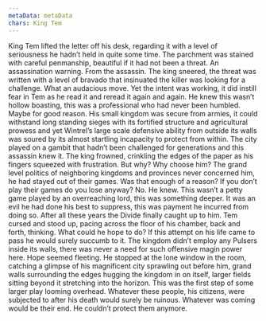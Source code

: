 ```yaml
---
metaData: metaData
chars: King Tem
---
```


King Tem lifted the letter off his desk, regarding it with a level of seriousness he hadn’t held in quite some time. The parchment was stained with careful penmanship, beautiful if it had not been a threat. An assassination warning. From the assassin. The king sneered, the threat was written with a level of bravado that insinuated the killer was looking for a challenge. What an audacious move. Yet the intent was working, it did instill fear in Tem as he read it and reread it again and again. He knew this wasn’t hollow boasting, this was a professional who had never been humbled. Maybe for good reason. 
His small kingdom was secure from armies, it could withstand long standing sieges with its fortified structure and agricultural prowess and yet Wintrel’s large scale defensive ability from outside its walls was soured by its almost startling incapacity to protect from within. The city played on a gambit that hadn’t been challenged for generations and this assassin knew it. The king frowned, crinkling the edges of the paper as his fingers squeezed with frustration. 
But why? Why choose him? The grand level politics of neighboring kingdoms and provinces never concerned him, he had stayed out of their games. Was that enough of a reason? If you don’t play their games do you lose anyway? 
No. He knew. This wasn’t a petty game played by an overreaching lord, this was something deeper. It was an evil he had done his best to suppress, this was payment he incurred from doing so. After all these years the Divide finally caught up to him. 
Tem cursed and stood up, pacing across the floor of his chamber, back and forth, thinking. What could he hope to do? If this attempt on his life came to pass he would surely succumb to it. The kingdom didn’t employ any Pulsers inside its walls, there was never a need for such offensive magin power here. Hope seemed fleeting. He stopped at the lone window in the room, catching a glimpse of his magnificent city sprawling out before him, grand walls surrounding the edges hugging the kingdom in on itself, larger fields sitting beyond it stretching into the horizon. This was the first step of some larger play looming overhead. Whatever these people, his citizens,  were subjected to after his death would surely be ruinous. Whatever was coming would be their end. He couldn’t protect them anymore.